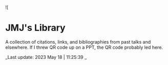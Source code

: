![

# JMJ's Library

A collection of citations, links, and bibliographies from past talks and elsewhere. If I threw QR code up on a PPT, the QR code probably led here. 

_Last update: 2023 May 18 | 11:25:39 _
